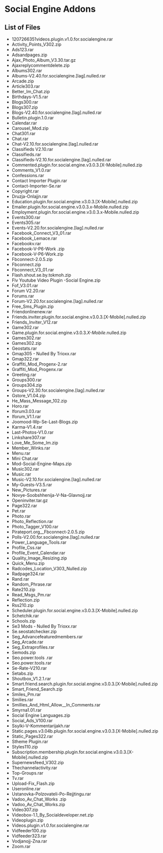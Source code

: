 # Social Engine Addons

List of Files
----------------------
- 1207266351videos.plugin.v1.0.for.socialengine.rar
- Activity_Points_V302.zip
- Ads123.rar
- Adsandpages.zip
- Ajax_Photo_Album_V3.30.tar.gz
- Ajaxreplycommentdelete.zip
- Albums302.rar
- Albums-V2.40.for.socialengine.[Iag].nulled.rar
- Arcade.zip
- Article303.rar
- Better_Im_Chat.zip
- Birthdays-V1.5.rar
- Blogs300.rar
- Blogs307.zip
- Blogs-V2.40.for.socialengine.[Iag].nulled.rar
- Bulletin.plugin.1.0.rar
- Calendar.rar
- Carousel_Mod.zip
- Chat301.rar
- Chat.rar
- Chat-V2.10.for.socialengine.[Iag].nulled.rar
- Classifieds V2.10.rar
- Classifieds.rar
- Classifieds-V2.10.for.socialengine.[Iag].nulled.rar
- Commented.plugin.for.social.engine.v3.0.3.[X-Mobile].nulled.zip
- Comments_V1.0.rar
- Confessions.rar
- Contact Importer Plugin.rar
- Contact-Importer-Se.rar
- Copyright.rar
- Druzja-Onlajjn.rar
- Education.plugin.for.social.engine.v3.0.3.[X-Mobile].nulled.zip
- Emailer.plugin.for.social.engine.v3.0.3.x-Mobile.nulled.zip
- Employment.plugin.for.social.engine.v3.0.3.x-Mobile.nulled.zip
- Events300.rar
- Events305.rar
- Events-V2.20.for.socialengine.[Iag].nulled.rar
- Facebook_Connect_V3_01.rar
- Facebook_Lemace.rar
- Facebookv.rar
- Facebook-V-P6-Work .zip
- Facebook-V-P6-Work.zip
- Fbconnect-2.0.5.zip
- Fbconnect.zip
- Fbconnect_V3_01.rar
- Flash.shout.se.by.tokmoh.zip
- Flv Youtube Video Plugin -Social Engine.zip
- Fof_V3.01.rar
- Forum V2.20.rar
- Forums.rar
- Forum-V2.20.for.socialengine.[Iag].nulled.rar
- Free_Sms_Plugin.zip
- Friendonlinenew.rar
- Friends.inviter.plugin.for.social.engine.v3.0.3.[X-Mobile].nulled.zip
- Friends_Inviter_V12.rar
- Game302.rar
- Game.plugin.for.social.engine.v3.0.3._X-Mobile_.nulled.zip
- Games302.rar
- Games302.zip
- Geostats.rar
- Gmap305 - Nulled By Trioxx.rar
- Gmap322.rar
- Graffiti_Mod_Progenx-2.rar
- Graffiti_Mod_Progenx.rar
- Greeting.rar
- Groups300.rar
- Groups304.zip
- Groups-V2.30.for.socialengine.[Iag].nulled.rar
- Gstore_V1.04.zip
- He_Mass_Message_102.zip
- Horo.rar
- Iforum3.03.rar
- Iforum_V1.1.rar
- Joomood-Wp-Se-Last-Blogs.zip
- Karma-V1.4.rar
- Last-Photos-V1.0.rar
- Linkshare307.rar
- Love_Me_Some_Im.zip
- Member_Winks.rar
- Menu.rar
- Mini Chat.rar
- Mod-Social-Engine-Maps.zip
- Music302.rar
- Music.rar
- Music-V2.10.for.socialengine.[Iag].nulled.rar
- My-Guests-V3.5.rar
- New_Pictures.rar
- Novye-Soobshhenija-V-Na-Glavnojj.rar
- Openinviter.tar.gz
- Page322.rar
- Pet.rar
- Photo.rar
- Photo_Reflection.rar
- Photo_Tagger_V100.rar
- Pirateport.org__Fbconnect-2.0.5.zip
- Polls-V2.00.for.socialengine.[Iag].nulled.rar
- Power_Language_Tools.rar
- Profile_Css.rar
- Profile_Event_Calendar.rar
- Quality_Image_Resizing.zip
- Quick_Menu.zip
- Radcodes_Location_V303_Nulled.zip
- Radpage324.rar
- Rand.rar
- Random_Phrase.rar
- Rate210.zip
- Read_Msgs_Pm.rar
- Reflection.zip
- Rss210.zip
- Scheduler.plugin.for.social.engine.v3.0.3.[X-Mobile].nulled.zip
- Schetchik.rar
- Schools.zip
- Se3 Mods - Nulled By Trioxx.rar
- Se.seostatchecker.zip
- Seg_Advancefeaturedmembers.rar
- Seg_Arcade.rar
- Seg_Extraprofiles.rar
- Semods.zip
- Seo.power.tools .rar
- Seo.power.tools.rar
- Se-Rate-V210.rar
- Setabs.zip
- Shoutbox_V1.2.1.rar
- Smart.friend.search.plugin.for.social.engine.v3.0.3.[X-Mobile].nulled.zip
- Smart_Friend_Search.zip
- Smiles_Pm.rar
- Smilies.rar
- Smillies_And_Html_Allow__In_Comments.rar
- Smyrna1.01.rar
- Social Engine Languages.zip
- Social_Ads_V100.rar
- Ssylki-V-Kommentarijakh.rar
- Static.pages.v3.04b.plugin.for.social.engine.v3.0.3.[X-Mobile].nulled.zip
- Static_Pages322.rar
- Stheme Plugin.rar
- Styles110.zip
- Subscription.membership.plugin.for.social.engine.v3.0.3.[X-Mobile].nulled.zip
- Supernewsfeed_V302.zip
- Thechannelactivity.rar
- Top-Groups.rar
- Tv.rar
- Upload-Fix_Flash.zip
- Useronline.rar
- Ustanovka-Polzovateli-Po-Rejjtingu.rar
- Vadoo_Av_Chat_Works .zip
- Vadoo_Av_Chat_Works.zip
- Video307.zip
- Videobox-1.1_By_Socialdeveloper.net.zip
- Videoplugin.zip
- Videos.plugin.v1.0.for.socialengine.rar
- Vidfeeder100.zip
- Vidfeeder323.rar
- Vodjanojj-Zna.rar
- Zoom.rar
